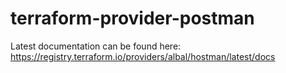 # terraform-provider-postman
Latest documentation can be found here: https://registry.terraform.io/providers/albal/hostman/latest/docs
